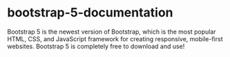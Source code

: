 # bootstrap-5-documentation
Bootstrap 5 is the newest version of Bootstrap, which is the most popular HTML, CSS, and JavaScript framework for creating responsive, mobile-first websites.  Bootstrap 5 is completely free to download and use!
